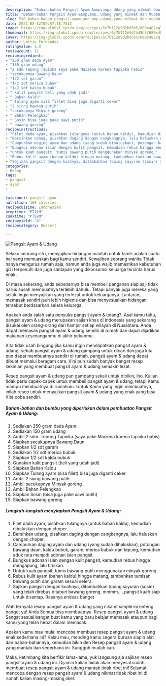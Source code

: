 ```yaml
---
description: "Bahan-bahan Pangsit Ayam &amp;amp; Udang yang nikmat dan Mudah Dibuat"
title: "Bahan-bahan Pangsit Ayam &amp;amp; Udang yang nikmat dan Mudah Dibuat"
slug: 510-bahan-bahan-pangsit-ayam-and-amp-udang-yang-nikmat-dan-mudah-dibuat
date: 2021-05-12T09:57:18.751Z
image: https://img-global.cpcdn.com/recipes/6c7b112e9d2bd5b5/680x482cq70/pangsit-ayam-udang-foto-resep-utama.jpg
thumbnail: https://img-global.cpcdn.com/recipes/6c7b112e9d2bd5b5/680x482cq70/pangsit-ayam-udang-foto-resep-utama.jpg
cover: https://img-global.cpcdn.com/recipes/6c7b112e9d2bd5b5/680x482cq70/pangsit-ayam-udang-foto-resep-utama.jpg
author: Lettie Fernandez
ratingvalue: 3.8
reviewcount: 11
recipeingredient:
- "250 gram dada Ayam"
- "150 gram udang"
- "2 sdm Tepung Tapioka saya pake Maizena karena tapioka habis"
- "secukupnya Bawang Daun"
- "1/2 sdt garam"
- "1/2 sdt merica bubuk"
- "1/2 sdt kaldu bubuk"
- " kulit pangsit beli yang udah jadi"
- " Bahan Kaldu"
- " Tulang ayam sisa fillet bisa juga diganti ceker"
- "2 siung bawang putih"
- "secukupnya Minyak goreng"
- " Bahan Pelengkap"
- " Sosin bisa juga pake sawi putih"
- " bawang goreng"
recipeinstructions:
- "Filet dada ayam, pisahkan tulangnya (untuk bahan kaldu), kemudian dihaluskan dengan choper."
- "Bersihkan udang, pisahkan daging dengan cangkangnya, lalu haluskan dengan choper."
- "Campurkan daging ayam dan udang (yang sudah dihaluskan), potongan bawang daun, kaldu bubuk, garam, merica bubuk dan tepung, kemudian aduk rata menjadi adonan isian pangsit."
- "Bungkus adonan isian dengan kulit pangsit, kemudian rebus hingga mengapung, lalu tiriskan."
- "Untuk kuah pangsit, tumis bawang putih menggunakan minyak goreng."
- "Rebus kulit ayam (bahan kaldu) hingga matang, tambahkan tumisan bawang putih dan garam sesuai selera."
- "Sajikan pangsit dengan kuahnya, ditambahkan toping sayuran (sosin) yang telah direbus ditaburi bawang goreng. mmmm.....pangsit kuah siap untuk disantap. Rasanya endess banget"
categories:
- Resep
tags:
- pangsit
- ayam
- 

katakunci: pangsit ayam  
nutrition: 169 calories
recipecuisine: Indonesian
preptime: "PT11M"
cooktime: "PT58M"
recipeyield: "4"
recipecategory: Dessert

---
```



![Pangsit Ayam &amp; Udang](https://img-global.cpcdn.com/recipes/6c7b112e9d2bd5b5/680x482cq70/pangsit-ayam-udang-foto-resep-utama.jpg)

Selaku seorang istri, menyajikan hidangan mantab untuk famili adalah suatu hal yang memuaskan bagi kamu sendiri. Kewajiban seorang  wanita Tidak hanya mengurus rumah saja, namun anda juga wajib memastikan kebutuhan gizi terpenuhi dan juga santapan yang dikonsumsi keluarga tercinta harus enak.

Di masa  sekarang, anda sebenarnya bisa membeli panganan siap saji tidak harus susah membuatnya terlebih dahulu. Tetapi banyak juga mereka yang selalu ingin menyajikan yang terlezat untuk keluarganya. Lantaran, memasak sendiri jauh lebih higienis dan bisa menyesuaikan hidangan tersebut berdasarkan selera keluarga. 



Apakah anda salah satu penyuka pangsit ayam &amp; udang?. Asal kamu tahu, pangsit ayam &amp; udang merupakan sajian khas di Indonesia yang sekarang disukai oleh orang-orang dari hampir setiap wilayah di Nusantara. Anda dapat memasak pangsit ayam &amp; udang sendiri di rumah dan dapat dijadikan makanan kesenanganmu di akhir pekanmu.

Kita tidak usah bingung jika kamu ingin mendapatkan pangsit ayam &amp; udang, sebab pangsit ayam &amp; udang gampang untuk dicari dan juga kita pun dapat membuatnya sendiri di rumah. pangsit ayam &amp; udang dapat dibuat memalui beragam cara. Kini pun sudah banyak banget resep kekinian yang membuat pangsit ayam &amp; udang semakin lezat.

Resep pangsit ayam &amp; udang pun gampang sekali untuk dibikin, lho. Kalian tidak perlu capek-capek untuk membeli pangsit ayam &amp; udang, tetapi Kamu mampu membuatnya di rumahmu. Untuk Kamu yang ingin membuatnya, inilah resep untuk menyajikan pangsit ayam &amp; udang yang enak yang bisa Kita coba sendiri.

<!--inarticleads1-->

##### Bahan-bahan dan bumbu yang diperlukan dalam pembuatan Pangsit Ayam &amp; Udang:

1. Sediakan 250 gram dada Ayam
1. Sediakan 150 gram udang
1. Ambil 2 sdm. Tepung Tapioka (saya pake Maizena karena tapioka habis)
1. Siapkan secukupnya Bawang Daun
1. Siapkan 1/2 sdt garam
1. Sediakan 1/2 sdt merica bubuk
1. Siapkan 1/2 sdt kaldu bubuk
1. Gunakan  kulit pangsit (beli yang udah jadi)
1. Siapkan  Bahan Kaldu
1. Siapkan  Tulang ayam (sisa fillet) bisa juga diganti ceker
1. Ambil 2 siung bawang putih
1. Ambil secukupnya Minyak goreng
1. Ambil  Bahan Pelengkap
1. Siapkan  Sosin (bisa juga pake sawi putih)
1. Siapkan  bawang goreng




<!--inarticleads2-->

##### Langkah-langkah menyiapkan Pangsit Ayam &amp; Udang:

1. Filet dada ayam, pisahkan tulangnya (untuk bahan kaldu), kemudian dihaluskan dengan choper.
1. Bersihkan udang, pisahkan daging dengan cangkangnya, lalu haluskan dengan choper.
1. Campurkan daging ayam dan udang (yang sudah dihaluskan), potongan bawang daun, kaldu bubuk, garam, merica bubuk dan tepung, kemudian aduk rata menjadi adonan isian pangsit.
1. Bungkus adonan isian dengan kulit pangsit, kemudian rebus hingga mengapung, lalu tiriskan.
1. Untuk kuah pangsit, tumis bawang putih menggunakan minyak goreng.
1. Rebus kulit ayam (bahan kaldu) hingga matang, tambahkan tumisan bawang putih dan garam sesuai selera.
1. Sajikan pangsit dengan kuahnya, ditambahkan toping sayuran (sosin) yang telah direbus ditaburi bawang goreng. mmmm.....pangsit kuah siap untuk disantap. Rasanya endess banget




Wah ternyata resep pangsit ayam &amp; udang yang nikamt simple ini enteng banget ya! Anda Semua bisa membuatnya. Resep pangsit ayam &amp; udang Sangat sesuai banget buat kamu yang baru belajar memasak ataupun bagi kamu yang telah hebat dalam memasak.

Apakah kamu mau mulai mencoba membuat resep pangsit ayam &amp; udang enak sederhana ini? Kalau mau, mending kamu segera buruan siapin alat dan bahan-bahannya, kemudian bikin deh Resep pangsit ayam &amp; udang yang mantab dan sederhana ini. Sungguh mudah kan. 

Maka, ketimbang kita berfikir lama-lama, yuk langsung aja sajikan resep pangsit ayam &amp; udang ini. Dijamin kalian tiidak akan menyesal sudah membuat resep pangsit ayam &amp; udang mantab tidak ribet ini! Selamat mencoba dengan resep pangsit ayam &amp; udang nikmat tidak ribet ini di rumah kalian masing-masing,oke!.

